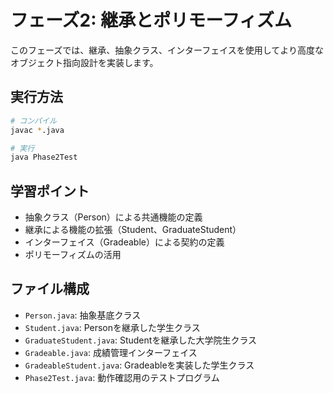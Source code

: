 # フェーズ2: 継承とポリモーフィズム

このフェーズでは、継承、抽象クラス、インターフェイスを使用してより高度なオブジェクト指向設計を実装します。

## 実行方法

```bash
# コンパイル
javac *.java

# 実行
java Phase2Test
```

## 学習ポイント

- 抽象クラス（Person）による共通機能の定義
- 継承による機能の拡張（Student、GraduateStudent）
- インターフェイス（Gradeable）による契約の定義
- ポリモーフィズムの活用

## ファイル構成

- `Person.java`: 抽象基底クラス
- `Student.java`: Personを継承した学生クラス
- `GraduateStudent.java`: Studentを継承した大学院生クラス
- `Gradeable.java`: 成績管理インターフェイス
- `GradeableStudent.java`: Gradeableを実装した学生クラス
- `Phase2Test.java`: 動作確認用のテストプログラム